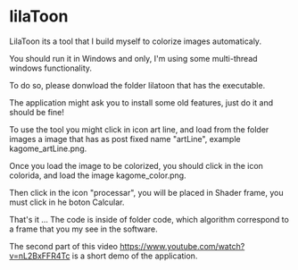 # lilaToon

LilaToon its a tool that I build myself to colorize images automaticaly.

You should run it in Windows and only, I'm using some multi-thread windows functionality. 

To do so, please donwload the folder lilatoon that has the executable.

The application might ask you to install some old features, just do it and should be fine!

To use the tool you might click in icon art line, and load from the folder images a image that has as
post fixed name "artLine", example kagome_artLine.png.

Once you load the image to be colorized, you should click in the icon colorida, and load  the image kagome_color.png.

Then click in the icon "processar", you will be placed in Shader frame, you must click in he boton Calcular.

That's it ... The code is inside of folder code, which algorithm correspond to a frame that you my see in the software.

The second part of this video https://www.youtube.com/watch?v=nL2BxFFR4Tc is a short demo of the application.
